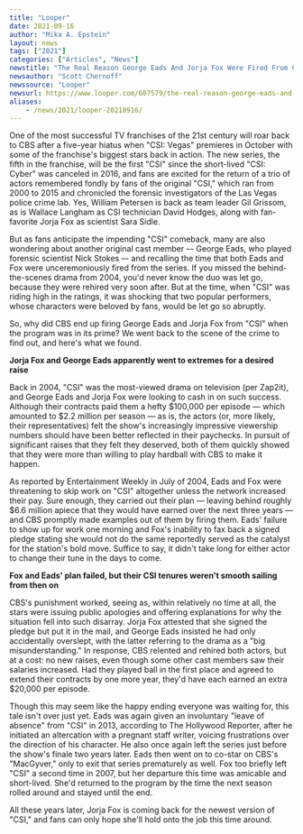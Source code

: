 ```yaml
---
title: "Looper"
date: 2021-09-16
author: "Mika A. Epstein"
layout: news
tags: ["2021"]
categories: ["Articles", "News"]
newstitle: "The Real Reason George Eads And Jorja Fox Were Fired From CSI"
newsauthor: "Scott Chernoff"
newssource: "Looper"
newsurl: https://www.looper.com/607579/the-real-reason-george-eads-and-jorja-fox-were-fired-from-csi/
aliases:
    - /news/2021/looper-20210916/
---
```


One of the most successful TV franchises of the 21st century will roar back to CBS after a five-year hiatus when "CSI: Vegas" premieres in October with some of the franchise's biggest stars back in action. The new series, the fifth in the franchise, will be the first "CSI" since the short-lived "CSI: Cyber" was canceled in 2016, and fans are excited for the return of a trio of actors remembered fondly by fans of the original "CSI," which ran from 2000 to 2015 and chronicled the forensic investigators of the Las Vegas police crime lab. Yes, William Petersen is back as team leader Gil Grissom, as is Wallace Langham as CSI technician David Hodges, along with fan-favorite Jorja Fox as scientist Sara Sidle.

But as fans anticipate the impending "CSI" comeback, many are also wondering about another original cast member –- George Eads, who played forensic scientist Nick Stokes –- and recalling the time that both Eads and Fox were unceremoniously fired from the series. If you missed the behind-the-scenes drama from 2004, you'd never know the duo was let go, because they were rehired very soon after. But at the time, when "CSI" was riding high in the ratings, it was shocking that two popular performers, whose characters were beloved by fans, would be let go so abruptly.

So, why did CBS end up firing George Eads and Jorja Fox from "CSI" when the program was in its prime? We went back to the scene of the crime to find out, and here's what we found.

**Jorja Fox and George Eads apparently went to extremes for a desired raise**

Back in 2004, "CSI" was the most-viewed drama on television (per Zap2it), and George Eads and Jorja Fox were looking to cash in on such success. Although their contracts paid them a hefty $100,000 per episode — which amounted to $2.2 million per season — as is, the actors (or, more likely, their representatives) felt the show's increasingly impressive viewership numbers should have been better reflected in their paychecks. In pursuit of significant raises that they felt they deserved, both of them quickly showed that they were more than willing to play hardball with CBS to make it happen. 

As reported by Entertainment Weekly in July of 2004, Eads and Fox were threatening to skip work on "CSI" altogether unless the network increased their pay. Sure enough, they carried out their plan — leaving behind roughly $6.6 million apiece that they would have earned over the next three years — and CBS promptly made examples out of them by firing them. Eads' failure to show up for work one morning and Fox's inability to fax back a signed pledge stating she would not do the same reportedly served as the catalyst for the station's bold move. Suffice to say, it didn't take long for either actor to change their tune in the days to come.

**Fox and Eads' plan failed, but their CSI tenures weren't smooth sailing from then on**

CBS's punishment worked, seeing as, within relatively no time at all, the stars were issuing public apologies and offering explanations for why the situation fell into such disarray. Jorja Fox attested that she signed the pledge but put it in the mail, and George Eads insisted he had only accidentally overslept, with the latter referring to the drama as a "big misunderstanding." In response, CBS relented and rehired both actors, but at a cost: no new raises, even though some other cast members saw their salaries increased. Had they played ball in the first place and agreed to extend their contracts by one more year, they'd have each earned an extra $20,000 per episode.

Though this may seem like the happy ending everyone was waiting for, this tale isn't over just yet. Eads was again given an involuntary "leave of absence" from "CSI" in 2013, according to The Hollywood Reporter, after he initiated an altercation with a pregnant staff writer, voicing frustrations over the direction of his character. He also once again left the series just before the show's finale two years later. Eads then went on to co-star on CBS's "MacGyver," only to exit that series prematurely as well. Fox too briefly left "CSI" a second time in 2007, but her departure this time was amicable and short-lived. She'd returned to the program by the time the next season rolled around and stayed until the end. 

All these years later, Jorja Fox is coming back for the newest version of "CSI," and fans can only hope she'll hold onto the job this time around.
